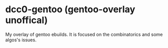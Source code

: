 # dcc0-gentoo (gentoo-overlay unoffical)  
My overlay of gentoo ebuilds. It is  focused on the combinatorics and some algos's issues.

